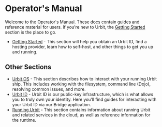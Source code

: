 # Operator's Manual

Welcome to the Operator's Manual. These docs contain guides and reference material for users. If you're new to Urbit, the [Getting Started](getting-started) section is the place to go.

- [Getting Started](getting-started) - This section will help you obtain an Urbit ID, find a hosting provider, learn how to self-host, and other things to get you up and running.

## Other Sections
- [Urbit OS](os) - This section describes how to interact with your running Urbit ship. This includes working with the filesystem, command line (Dojo), resolving common issues, and more.
- [Urbit ID](id) - Urbit ID is our public-key infrastructure, which is what allows you to truly own your identity. Here you'll find guides for interacting with your Urbit ID via our Bridge application.
- [Running Urbit](running) - This section contains information about running Urbit and related services in the cloud, as well as reference information for the runtime.
